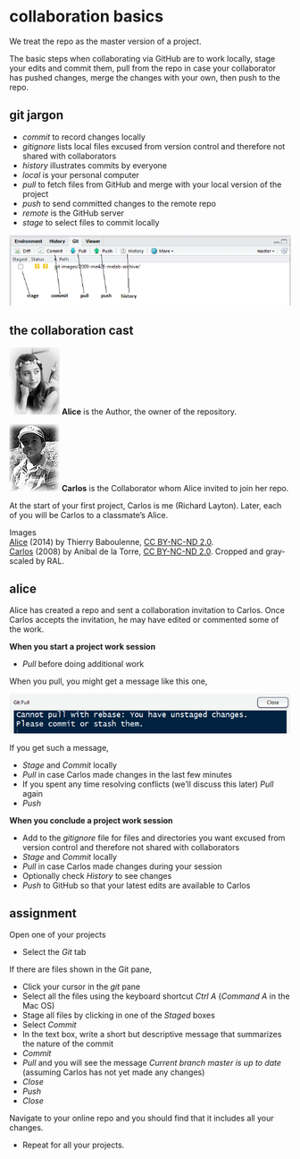 
# collaboration basics

We treat the repo as the master version of a project.

The basic steps when collaborating via GitHub are to work locally, stage
your edits and commit them, pull from the repo in case your collaborator
has pushed changes, merge the changes with your own, then push to the
repo.

## git jargon

<!-- - "clone" a project from a remote repo to a local directory  -->

  - *commit* to record changes locally
    <!-- - "conflict" when author and collaborator change the same line of the script at the same time  -->
  - *gitignore* lists local files excused from version control and
    therefore not shared with collaborators
  - *history* illustrates commits by everyone
  - *local* is your personal computer
  - *pull* to fetch files from GitHub and merge with your local version
    of the project
  - *push* to send committed changes to the remote repo
  - *remote* is the GitHub server
    <!-- - "revert" to recover an earlier version of a file  -->
  - *stage* to select files to commit locally

![](../resources/images/git-stage-commit-push-pull.png)<!-- -->

## the collaboration cast

![](../resources/images/alice-thumbnail.jpg)<!-- --> **Alice** is the
Author, the owner of the repository.

![](../resources/images/carlos-thumbnail.jpg)<!-- --> **Carlos** is the
Collaborator whom Alice invited to join her repo.

At the start of your first project, Carlos is me (Richard Layton).
Later, each of you will be Carlos to a classmate’s Alice.

Images  
[Alice](https://goo.gl/sNnslf) (2014) by Thierry Baboulenne, [CC
BY-NC-ND 2.0](https://creativecommons.org/licenses/by-nc-nd/2.0/).  
[Carlos](goo.gl/kTWnIK) (2008) by Anibal de la Torre, [CC
BY-NC-ND 2.0](https://creativecommons.org/licenses/by-nc-nd/2.0/).
Cropped and gray-scaled by RAL.

## alice

Alice has created a repo and sent a collaboration invitation to Carlos.
Once Carlos accepts the invitation, he may have edited or commented some
of the work.

**When you start a project work session**

  - *Pull* before doing additional work

When you pull, you might get a message like this one,

![](../resources/images/stage-before-pull.png)<!-- -->

If you get such a message,

  - *Stage* and *Commit* locally
  - *Pull* in case Carlos made changes in the last few minutes
  - If you spent any time resolving conflicts (we’ll discuss this later)
    *Pull* again
  - *Push*

**When you conclude a project work session**

  - Add to the *gitignore* file for files and directories you want
    excused from version control and therefore not shared with
    collaborators
  - *Stage* and *Commit* locally
  - *Pull* in case Carlos made changes during your session
  - Optionally check *History* to see changes
  - *Push* to GitHub so that your latest edits are available to Carlos

## assignment

Open one of your projects

  - Select the *Git* tab

If there are files shown in the Git pane,

  - Click your cursor in the *git* pane
  - Select all the files using the keyboard shortcut *Ctrl A* (*Command
    A* in the Mac OS)
  - Stage all files by clicking in one of the *Staged* boxes
  - Select *Commit*
  - In the text box, write a short but descriptive message that
    summarizes the nature of the commit
  - *Commit*
  - *Pull* and you will see the message *Current branch master is up to
    date* (assuming Carlos has not yet made any changes)
  - *Close*
  - *Push*
  - *Close*

Navigate to your online repo and you should find that it includes all
your changes.

  - Repeat for all your projects.
